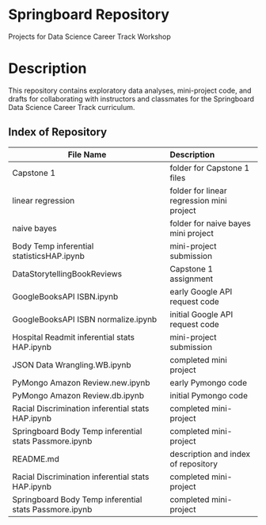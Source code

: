# Springboard Repository
Projects for Data Science Career Track Workshop
# Description
This repository contains exploratory data analyses, mini-project code, and drafts for collaborating with instructors and classmates for the Springboard Data Science Career Track curriculum.

## Index of Repository
| File Name                            | Description                     |
| ------------------------------       |:--------------------------------|
| Capstone 1                           | folder for Capstone 1 files     |
| linear regression                    | folder for linear regression mini project|
| naive bayes                          | folder for naive bayes mini project    |
| Body Temp inferential statisticsHAP.ipynb      | mini-project submission      |
| DataStorytellingBookReviews      | Capstone 1 assignment|
| GoogleBooksAPI ISBN.ipynb           | early Google API request code|
| GoogleBooksAPI ISBN normalize.ipynb           | initial Google API request code|
| Hospital Readmit inferential stats HAP.ipynb  | mini-project submission|
| JSON Data Wrangling.WB.ipynb         | completed mini project    |
| PyMongo Amazon Review.new.ipynb      | early Pymongo code      |
| PyMongo Amazon Review.db.ipynb       | initial Pymongo code|
|Racial Discrimination inferential stats HAP.ipynb| completed mini-project |
|Springboard Body Temp inferential stats Passmore.ipynb | completed mini-project|
| README.md                            | description and index of repository|
|Racial Discrimination inferential stats HAP.ipynb | completed mini-project|
| Springboard Body Temp inferential stats Passmore.ipynb | completed mini-project|